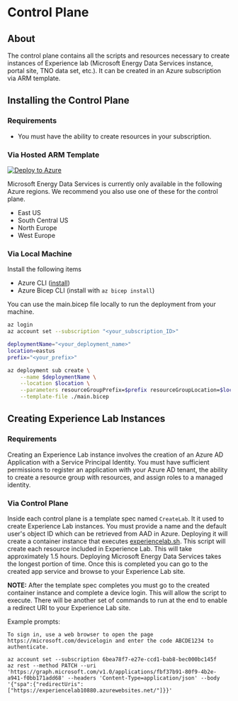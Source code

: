 # Control Plane

## About

The control plane contains all the scripts and resources necessary to create instances of Experience lab (Microsoft Energy Data Services instance, portal site, TNO data set, etc.). It can be created in an Azure subscription via ARM template.

## Installing the Control Plane

### Requirements

- You must have the ability to create resources in your subscription.

### Via Hosted ARM Template

[![Deploy to Azure](https://aka.ms/deploytoazurebutton)](https://portal.azure.com/#create/Microsoft.Template/uri/https%3A%2F%2Fgithub.com%2Fmicrosoft%2Fenergy-data-services-experience-lab%2Freleases%2Flatest%2Fdownload%2Fazuredeploy.json)

Microsoft Energy Data Services is currently only available in the following Azure regions. We recommend you also use one of these for the control plane.

- East US
- South Central US
- North Europe
- West Europe

### Via Local Machine

Install the following items

- Azure CLI ([install](https://docs.microsoft.com/cli/azure/install-azure-cli))
- Azure Bicep CLI (install with `az bicep install`)

You can use the main.bicep file locally to run the deployment from your machine.

```bash
az login
az account set --subscription "<your_subscription_ID>"

deploymentName="<your_deployment_name>"
location=eastus
prefix="<your_prefix>"

az deployment sub create \
    --name $deploymentName \
    --location $location \
    --parameters resourceGroupPrefix=$prefix resourceGroupLocation=$location \
    --template-file ./main.bicep
```

## Creating Experience Lab Instances

### Requirements

Creating an Experience Lab instance involves the creation of an Azure AD Application with a Service Principal Identity. You must have sufficient permissions to register an application with your Azure AD tenant, the ability to create a resource group with resources, and assign roles to a managed identity.

### Via Control Plane

Inside each control plane is a template spec named ```CreateLab```. It it used to create Experience Lab instances. You must provide a name and the default user's object ID which can be retrieved from AAD in Azure. Deploying it will create a container instance that executes [experiencelab.sh](./experiencelab.sh). This script will create each resource included in Experience Lab. This will take approximately 1.5 hours. Deploying Microsoft Energy Data Services takes the longest portion of time. Once this is completed you can go to the created app service and browse to your Experience Lab site.

**NOTE:** After the template spec completes you must go to the created container instance and complete a device login. This will allow the script to execute. There will be another set of commands to run at the end to enable a redirect URI to your Experience Lab site.

Example prompts:

```
To sign in, use a web browser to open the page https://microsoft.com/devicelogin and enter the code ABCDE1234 to authenticate.
```

```
az account set --subscription 6bea78f7-e27e-ccd1-bab8-bec000bc145f
az rest --method PATCH --uri 'https://graph.microsoft.com/v1.0/applications/fbf37b91-80f9-4b2e-a941-f0bb171add68' --headers 'Content-Type=application/json' --body '{"spa":{"redirectUris":["https://experiencelab10880.azurewebsites.net/"]}}'
```
